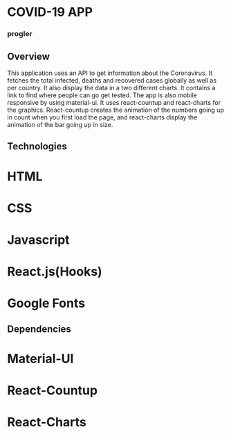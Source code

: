 
# COVID-19 APP
### progler

## Overview

This application uses an API to get information about the Coronavirus.  It fetches the total infected, deaths and recovered cases globally
as well as per country.  It also display the data in a two different charts.  It contains a link to find where people can go get tested.
The app is also mobile responsive by using material-ui.  It uses react-countup and react-charts for the graphics.  React-countup creates the animation of the numbers going up in count when you first load the page, and react-charts display the animation of the bar going up in size. 

## Technologies 

# HTML
# CSS
# Javascript
# React.js(Hooks)
# Google Fonts

## Dependencies
# Material-UI
# React-Countup
# React-Charts
